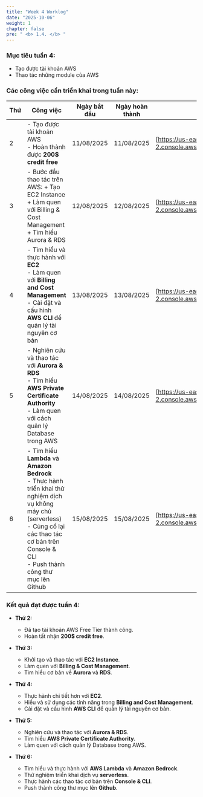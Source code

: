 ```yaml
---
title: "Week 4 Worklog"
date: "2025-10-06"
weight: 1
chapter: false
pre: " <b> 1.4. </b> "
---
```



### Mục tiêu tuần 4:

* Tạo được tài khoản AWS
* Thao tác những module của AWS

### Các công việc cần triển khai trong tuần này:

| Thứ | Công việc                                                                                                                                                                                                                 | Ngày bắt đầu | Ngày hoàn thành | Nguồn tài liệu |
| --- |---------------------------------------------------------------------------------------------------------------------------------------------------------------------------------------------------------------------------| ------------ | --------------- | -- |
| 2   | - Tạo được tài khoản AWS <br> - Hoàn thành được **200$ credit free**                                                                                                                                                      | 11/08/2025   | 11/08/2025      | [https://us-east-2.console.aws.amazon.com/console/home?/]   |
| 3   | - Bước đầu thao tác trên AWS: + Tạo EC2 Instance <br>  + Làm quen với Billing & Cost Management <br> + Tìm hiểu Aurora & RDS                                                                                              | 12/08/2025   | 12/08/2025      | [https://us-east-2.console.aws.amazon.com/console/home?/] |
| 4   | - Tìm hiểu và thực hành với **EC2** <br> - Làm quen với **Billing and Cost Management** <br> - Cài đặt và cấu hình **AWS CLI** để quản lý tài nguyên cơ bản                                                               | 13/08/2025   | 13/08/2025      | [https://us-east-2.console.aws.amazon.com/console/home?/] |
| 5   | - Nghiên cứu và thao tác với **Aurora & RDS** <br> - Tìm hiểu **AWS Private Certificate Authority** <br> - Làm quen với cách quản lý Database trong AWS                                                                   | 14/08/2025   | 14/08/2025      | [https://us-east-2.console.aws.amazon.com/console/home?/] |
| 6   | - Tìm hiểu **Lambda** và **Amazon Bedrock** <br> - Thực hành triển khai thử nghiệm dịch vụ không máy chủ (serverless) <br> - Củng cố lại các thao tác cơ bản trên Console & CLI <br> - Push thành công thư mục lên Github | 15/08/2025   | 15/08/2025      | [https://us-east-2.console.aws.amazon.com/console/home?/] |


### Kết quả đạt được tuần 4:

* **Thứ 2:**
    - Đã tạo tài khoản AWS Free Tier thành công.
    - Hoàn tất nhận **200$ credit free**.

* **Thứ 3:**
    - Khởi tạo và thao tác với **EC2 Instance**.
    - Làm quen với **Billing & Cost Management**.
    - Tìm hiểu cơ bản về **Aurora** và **RDS**.

* **Thứ 4:**
    - Thực hành chi tiết hơn với **EC2**.
    - Hiểu và sử dụng các tính năng trong **Billing and Cost Management**.
    - Cài đặt và cấu hình **AWS CLI** để quản lý tài nguyên cơ bản.

* **Thứ 5:**
    - Nghiên cứu và thao tác với **Aurora & RDS**.
    - Tìm hiểu **AWS Private Certificate Authority**.
    - Làm quen với cách quản lý Database trong AWS.

* **Thứ 6:**
    - Tìm hiểu và thực hành với **AWS Lambda** và **Amazon Bedrock**.
    - Thử nghiệm triển khai dịch vụ **serverless**.
    - Thực hành các thao tác cơ bản trên **Console & CLI**. 
    - Push thành công thư mục lên **Github**.


